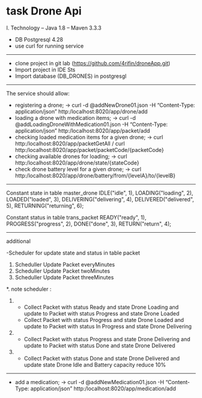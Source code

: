 # task Drone Api

I. Technology
– Java 1.8
– Maven 3.3.3
- DB Postgresql 4.28
- use curl for running service


---------------------------------
* clone project in git lab (https://github.com/4rifin/droneApp.git)
* Import project in IDE Sts
* Import database (DB_DRONES) in postgresgl 

---------------------------------
The service should allow:
* registering a drone; -> curl -d @addNewDrone01.json -H “Content-Type: application/json”  http:/localhost:8020/app/drone/add
* loading a drone with medication items; -> curl -d @addLoadingDroneWithMedication01.json -H “Content-Type: application/json”  http:/localhost:8020/app/packet/add
* checking loaded medication items for a given drone; -> curl http:/localhost:8020/app/packetGetAll / curl http:/localhost:8020/app/packet/packetCode/{packetCode}
* checking available drones for loading; -> curl http:/localhost:8020/app/drone/state/{stateCode}
* check drone battery level for a given drone; -> curl http:/localhost:8020/app/drone/battery/from/{levelA}/to/{levelB}
-------------

Constant state in table master_drone
         IDLE("idle", 1), 
	LOADING("loading", 2), 
	LOADED("loaded", 3),
	DELIVERING("delivering", 4), 
	DELIVERED("delivered", 5),
	RETURNING("returning", 6);

Constant status in table trans_packet 
         READY("ready", 1), 
	PROGRESS("progress", 2), 
	DONE("done", 3),
	RETURN("return", 4);

-----------------
additional 

-Scheduler for update state and status in table packet
1. Scheduller Update Packet everyMinutes 
2. Scheduller Update Packet twoMinutes
3. Scheduller Update Packet threeMinutes

*. note scheduler :
 1. - Collect Packet with status Ready and state Drone Loading and update to Packet with status Progress and state Drone Loaded
     - Collect Packet with status Progress and state Drone Loaded and update to Packet with status In Progress and state Drone Delivering
 2. - Collect Packet with status Progress and state Drone Delivering and update to Packet with status Done and state Drone Delivered
 3. - Collect Packet with status Done and state Drone Delivered and update  state Drone Idle and Battery capacity reduce 10%
 
 ------------------
- add a medication; -> curl -d @addNewMedication01.json -H “Content-Type: application/json”  http:/localhost:8020/app/medication/add
